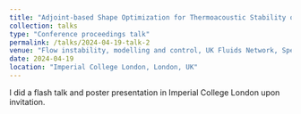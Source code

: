 ```yaml
---
title: "Adjoint-based Shape Optimization for Thermoacoustic Stability of Combustors Using Free Form Deformation"
collection: talks
type: "Conference proceedings talk"
permalink: /talks/2024-04-19-talk-2
venue: "Flow instability, modelling and control, UK Fluids Network, Special Interest Groups"
date: 2024-04-19
location: "Imperial College London, London, UK"
---
```


I did a flash talk and poster presentation in Imperial College London upon invitation.
